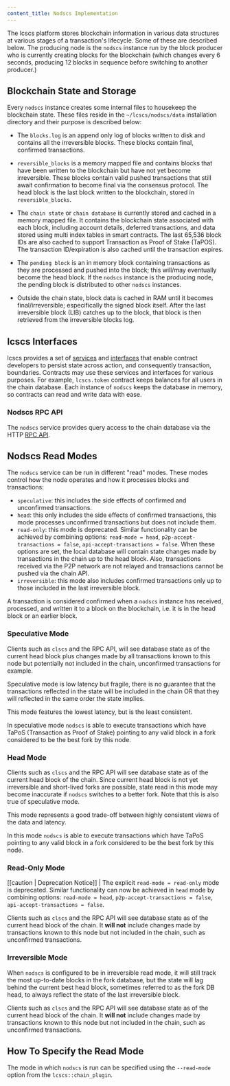 ```yaml
---
content_title: Nodscs Implementation
---
```


The lcscs platform stores blockchain information in various data structures at various stages of a transaction's lifecycle. Some of these are described below. The producing node is the `nodscs` instance run by the block producer who is currently creating blocks for the blockchain (which changes every 6 seconds, producing 12 blocks in sequence before switching to another producer.)

## Blockchain State and Storage

Every `nodscs` instance creates some internal files to housekeep the blockchain state. These files reside in the `~/lcscs/nodscs/data` installation directory and their purpose is described below:

* The `blocks.log` is an append only log of blocks written to disk and contains all the irreversible blocks. These blocks contain final, confirmed transactions.
* `reversible_blocks` is a memory mapped file and contains blocks that have been written to the blockchain but have not yet become irreversible. These blocks contain valid pushed transactions that still await confirmation to become final via the consensus protocol. The head block is the last block written to the blockchain, stored in `reversible_blocks`.
* The `chain state` or `chain database` is currently stored and cached in a memory mapped file. It contains the blockchain state associated with each block, including account details, deferred transactions, and data stored using multi index tables in smart contracts. The last 65,536 block IDs are also cached to support Transaction as Proof of Stake (TaPOS). The transaction ID/expiration is also cached until the transaction expires.

* The `pending block` is an in memory block containing transactions as they are processed and pushed into the block; this will/may eventually become the head block. If the `nodscs` instance is the producing node, the pending block is distributed to other `nodscs` instances.
* Outside the chain state, block data is cached in RAM until it becomes final/irreversible; especifically the signed block itself. After the last irreversible block (LIB) catches up to the block, that block is then retrieved from the irreversible blocks log.

## lcscs Interfaces

lcscs provides a set of [services](../../) and [interfaces](https://developers.scs.io/manuals/lcscs.cdt/latest/files) that enable contract developers to persist state across action, and consequently transaction, boundaries. Contracts may use these services and interfaces for various purposes. For example, `lcscs.token` contract keeps balances for all users in the chain database. Each instance of `nodscs` keeps the database in memory, so contracts can read and write data with ease.

### Nodscs RPC API

The `nodscs` service provides query access to the chain database via the HTTP [RPC API](../05_rpc_apis/index.md).

## Nodscs Read Modes

The `nodscs` service can be run in different "read" modes. These modes control how the node operates and how it processes blocks and transactions:

- `speculative`: this includes the side effects of confirmed and unconfirmed transactions.
- `head`: this only includes the side effects of confirmed transactions, this mode processes unconfirmed transactions but does not include them.
- `read-only`: this mode is deprecated. Similar functionality can be achieved by combining options: `read-mode = head`, `p2p-accept-transactions = false`, `api-accept-transactions = false`. When these options are set, the local database will contain state changes made by transactions in the chain up to the head block. Also, transactions received via the P2P network are not relayed and transactions cannot be pushed via the chain API.
- `irreversible`: this mode also includes confirmed transactions only up to those included in the last irreversible block.

A transaction is considered confirmed when a `nodscs` instance has received, processed, and written it to a block on the blockchain, i.e. it is in the head block or an earlier block.

### Speculative Mode

Clients such as `clscs` and the RPC API, will see database state as of the current head block plus changes made by all transactions known to this node but potentially not included in the chain, unconfirmed transactions for example.

Speculative mode is low latency but fragile, there is no guarantee that the transactions reflected in the state will be included in the chain OR that they will reflected in the same order the state implies.  

This mode features the lowest latency, but is the least consistent. 

In speculative mode `nodscs` is able to execute transactions which have TaPoS (Transaction as Proof of Stake) pointing to any valid block in a fork considered to be the best fork by this node.

### Head Mode

Clients such as `clscs` and the RPC API will see database state as of the current head block of the chain.  Since current head block is not yet irreversible and short-lived forks are possible, state read in this mode may become inaccurate  if `nodscs` switches to a better fork.  Note that this is also true of speculative mode.  

This mode represents a good trade-off between highly consistent views of the data and latency.

In this mode `nodscs` is able to execute transactions which have TaPoS pointing to any valid block in a fork considered to be the best fork by this node.

### Read-Only Mode

[[caution | Deprecation Notice]]
| The explicit `read-mode = read-only` mode is deprecated. Similar functionality can now be achieved in `head` mode by combining options: `read-mode = head`, `p2p-accept-transactions = false`, `api-accept-transactions = false`.

Clients such as `clscs` and the RPC API will see database state as of the current head block of the chain. It **will not** include changes made by transactions known to this node but not included in the chain, such as unconfirmed transactions.

### Irreversible Mode

When `nodscs` is configured to be in irreversible read mode, it will still track the most up-to-date blocks in the fork database, but the state will lag behind the current best head block, sometimes referred to as the fork DB head, to always reflect the state of the last irreversible block. 

Clients such as `clscs` and the RPC API will see database state as of the current head block of the chain. It **will not** include changes made by transactions known to this node but not included in the chain, such as unconfirmed transactions.

## How To Specify the Read Mode

The mode in which `nodscs` is run can be specified using the `--read-mode` option from the `lcscs::chain_plugin`.
